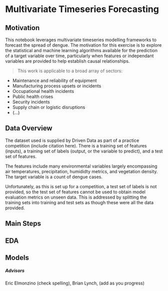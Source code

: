 # Multivariate Timeseries Forecasting  

## Motivation  

This notebook leverages multivariate timeseries modelling frameworks to forecast the spread of dengue.  The motivation for this exercise is to explore the statistical and machine
learning algorithms available for the prediction of a target variable over time, particularly when features or independant variables are provided to help establish causal relationships. 

> This work is applicable to a broad array of sectors:
* Maintenance and reliability of equipment  
* Manufacturing process upsets or incidents  
* Occupational health incidents  
* Public health crises  
* Security incidents  
* Supply chain or logistic disruptions  
* (...)

## Data Overview  

The dataset used is supplied by Driven Data as part of a practice competition (include citation here).  There is a training set of features (inputs), a training set of labels
(output, or the variable to predict), and a test set of features.  

The features include many environmental variables largely encompassing air temperatures, precipitation, humididty metrics, and vegetation density.  The target variable is a count
of dengue cases.

Unfortunately, as this is set up for a competition, a test set of labels is not provided, so the test set of
features cannot be used to obtain model evaluation metrics on unseen data.  This is addressed by splitting the training sets into training and test sets as though these were all
the data provided.

## Main Steps  

## EDA

## Models

##### Advisors  

Eric Elmonzino (check spelling), Brian Lynch, (add as you progress)
